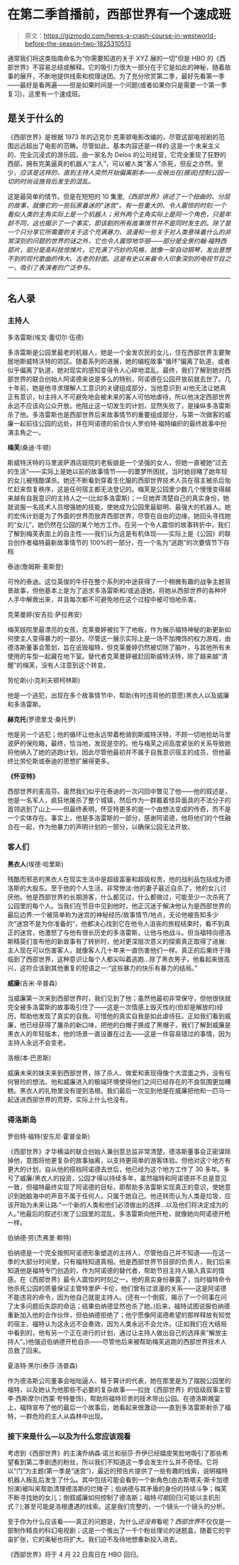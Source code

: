 # 在第二季首播前，西部世界有一个速成班

> 原文：<https://gizmodo.com/heres-a-crash-course-in-westworld-before-the-season-two-1825310513>

通常我们将这类指南命名为“你需要知道的关于 XYZ 展的一切”但是 HBO 的《西部世界》不容易总结或解释。它的吸引力很大一部分在于它是如此的神秘，随着故事的展开，不断地提供线索和梳理谜团。为了充分欣赏第二季，最好先看第一季——最好是看两遍——但是如果时间是一个问题(或者如果你只是需要一个第一季复习)，这里有一个速成班。



## 是关于什么的

《西部世界》是根据 1973 年的迈克尔·克莱顿电影改编的，尽管这部电视剧的范围远远超出了电影的范畴。尽管如此，基本内容还是一样的:这是一个未来主义的、完全沉浸式的游乐园，由一家名为 Delos 的公司经营，它完全重现了狂野的西部，拥有完美逼真的机器人“主人”，可以被人类“客人”杀死，但反之亦然。至少，*应该是这样的，直到主持人突然开始偏离剧本——反映出在(据说)控制公园一切的时尚设施背后发生的混乱。*

这是最简单的情节。但是在短短的 10 集里,*《西部世界》*讲述了一个扭曲的、分层的故事，就像它的一些玩家着迷的“迷宫”。有一些重大的、令人震惊的时刻:一个看似人类的主角实际上是一个机器人；另外两个主角实际上是同一个*角色，只是年龄不同，这也揭示了一个事实，即该剧的所有故事情节并不是同时发生的。除了是一个只分享它所需要的关于这个充满暴力、浪漫和一些关于对人类意味着什么的非常深刻的问题的世界的谜之外，它也令人震惊地华丽——部分是全景约翰·福特西部片，部分是高科技惊悚片，它充满了巧妙的风格，就像一架自动钢琴，发出意想不到的现代歌曲的伟大、古老的封面。这是有史以来最令人印象深刻的电视节目之一，吸引了表演者的广泛参与。*

* * *

## 名人录

### 主持人

多洛雷斯(埃文·蕾切尔·伍德)

多洛雷斯是公园里最老的机器人，她是一个金发农民的女儿，住在西部世界主要聚居地斯威特沃特的郊区。随着系列的进展，她的编程故事“循环”偏离了轨道，或者似乎偏离了轨道，她对现实的感知变得令人心碎地混乱。最终，我们了解到她对西部世界的联合创始人阿诺德来说是多么的特别，阿诺德在公园开放前就去世了。几十年前，她是他寻求理解人工意识的关键组成部分，当他意识到 a)他无法让她真正有意识，b)主持人不可避免地会被未来的客人可怕地虐待，所以他决定西部世界永远不应该向公众开放。他阻止这一切发生的计划，显然失败了，是操纵多洛雷斯杀了他。多洛雷斯也是西部世界后来故事情节的重要组成部分，与第一次做客的威廉一起前往公园的远处，并在阿诺德的前合伙人罗伯特·福特编织的最终故事中扮演主角之一。

**梅芙**(桑迪·牛顿)

斯威特沃特的马里波萨酒店妓院的老板娘是一个坚强的女人，但她一直被她“过去的生活”——实际上是她以前的故事情节——的噩梦所困扰，当时她目睹了她年轻的女儿被残酷谋杀。她还不断看到穿着生化服的西部世界技术人员在宿主被杀后匆忙赶来恢复秩序，这是任何宿主都无法登记的。梅芙是公园里少数几个慢慢变得越来越有自我意识的主持人之一(比如多洛雷斯)；一旦她弄清楚自己的真实身份，她就说服一名技术人员增强她的技能，使她成为公园里最聪明、最强大的机器人。她的宏伟计划是为了外面的世界而放弃西部世界，尽管在自由的边缘，她回头寻找她的“女儿”，她仍然在公园的某个地方工作。在另一个令人震惊的故事转折中，我们了解到梅芙表面上的自主性——我们认为这是有机体现——实际上是《公园》的联合创作者福特最新故事情节的 100%的一部分，在一个名为“逃跑”的次要情节下存档

泰迪(詹姆斯·麦斯登)

可怜的泰迪。这位英俊的牛仔在整个系列的中途获得了一个稍微有趣的战争主题背景故事，但他基本上是为了追求多洛雷斯和/或追逐她，将她从西部世界的各种坏人手中解救出来，并且每次都不可避免地在这个过程中被可怕地杀害。

克莱曼婷(安吉拉·萨拉弗安)

梅芙妓院里最漂亮的女孩，克莱曼婷被拉下了地板，作为展示福特神秘的新更新如何使主人变得暴力的一部分。尽管这一展示实际上是一场不加掩饰的权力游戏，由德洛斯董事会策划，旨在诋毁福特，但克莱曼婷仍然被切除了脑叶，与其他所有未使用的车型一起藏在地下室。替代者克莱曼婷被赶回斯威特沃特，除了越来越“清醒”的梅芙，没有人注意到这个转变。

劳伦斯(小克利夫顿柯林斯)

他是一个逃犯，出现在多个故事情节中，帮助(有时违背他的意愿)黑衣人以及威廉和多洛雷斯。

**赫克托**(罗德里戈·桑托罗)

他是另一个逃犯；他的循环让他永远带着枪骑到斯威特沃特，不顾一切地抢劫马里波萨的保险箱，最终，恰当地，发现是空的。他与梅芙之间高度紧张的关系导致她将他纳入了她的逃跑计划，因此尽管他最初并不属于自我意识宿主的成员，但他最终比劳伦斯或泰迪的思想扩展得更多。

**《怀亚特》**

西部世界的麦高芬。虽然我们似乎在泰迪的一次闪回中瞥见了他——他的叙述是，他是一名军人，疯狂地屠杀了整个城镇，然后作为一群戴着怪异面具的不法分子的首领逃到了山上——但最终表明，怀亚特更多的是一个由想法变成的传奇，而不是一个实体存在。事实上，他是多洛雷斯的一部分，感谢阿诺德，他将他们的个性融合在一起，作为他暴力的声明计划的一部分，以确保公园无法开放。

### 客人们

**黑衣人**(埃德·哈里斯)

残酷而邪恶的黑衣人在现实生活中是超级富豪和超级权贵，他的战利品包括成为德洛斯的大股东。至于他的个人生活，非常惨淡:他的妻子最近自杀了，他的女儿讨厌他。他是西部世界的长期游客，什么都见过，什么都做过，可能至少一次杀死了公园里的每个人。当我们在节目中见到他时，他正沉迷于解决他认为是西部世界的最后边界:一个被简单称为迷宫的神秘经历/故事情节/地点，无论他被告知多少次“迷宫不是为你准备的”，他都决心找到它在他令人沮丧的旅程结束时，看不到真正的迷宫，他激怒了与他有很长历史的多洛雷斯，让他与他战斗。但当福特向德洛斯精英们宣布他的新故事有了转折时，他对更深层次意义的探索真正取得了进展:主人现在可以伤害客人，就像客人几十年来一直伤害他们一样。真正的后果终于降临到了西部世界，这种意识让每个人都尖叫着逃跑...除了黑衣男子，他看起来很高兴，这符合该剧其他重复的短语之一:“这些暴力的快乐有暴力的结局。”

**威廉**(吉米·辛普森)

当威廉第一次来到西部世界时，我们见到了他；虽然他最初非常保守，但他很快就完全被多洛雷斯的故事吸引住了——这是一次情感上毁灭性的(但却是解放的)经历，帮助他发现了真实的自我。可惜他的真实自我是如此虐待狂。正如我们看到威廉，他已经获得了屠杀的新口味，把他的白帽子换成了黑帽子，我们了解到威廉是黑衣人的年轻版本，他的场景一直设置在过去——这是一件容易错过的事情，因为主持人永远不会变老。

洛根(本·巴恩斯)

威廉未来的妹夫来到西部世界，除了杀人、做爱和表现得像个大混蛋之外，没有任何冒险的想法。他和威廉进入的极端环境使得他们之间已经存在的不良氛围更加糟糕。黑衣人的礼物里没有提到洛根。我们最后一次见到他是在威廉把他和一匹马一起送进西部世界的荒野，实际上什么也没有。

### 得洛斯岛

罗伯特·福特(安东尼·霍普金斯)

《西部世界》才华横溢的联合创始人兼创意总监非常清楚，德洛斯董事会正密谋除掉他，意图将他更复杂的故事抽离，以支持更简单的游客体验。但他对这个地方有更大的计划，自从他的搭档阿诺德去世后，他已经为这个地方工作了 30 多年。多亏了威廉/黑衣人的投资，公园才得以持续多年，虽然福特和阿诺德并不总是意见一致，但福特最终实现了阿诺德的目标，即帮助多洛雷斯实现真正的意识，使她意识到她脑海中的声音不属于任何人，只属于她自己。他还转而认为人类是垃圾，应该开始为未来让路:“一个新的人类和他们必须做出的选择...以及他们将决定成为的人。”他最后的叙述引发了公园里的混乱，多洛雷斯向他开枪，就像她向阿诺德开枪一样。

伯纳德·劳(杰弗里·赖特)

伯纳德是一个完全按照阿诺德形象塑造的主持人，尽管他自己并不知道——在这一季的大部分时间里，只有福特知道真相。他是西部世界节目部的负责人，我们后来知道他是福特专门创造的，作为阿诺德的替代者，帮助节目主持人输入真实的情感。在《西部世界》最令人震惊的时刻之一，他的真实身份暴露了，当时福特命令他杀死公园的质量保证主管特里萨·卡伦，他们曾有过浪漫的关系——这是阿诺德不能违背的命令，因为他自己就是主持人。(还有一个倒叙，揭示了一个同事在问了太多问题后失踪的命运；结果伯纳德显然也杀了她。)后来，福特试图说服伯纳德重新加入他的合作伙伴，但伯纳德拒绝了；他宁愿像阿诺德希望的那样释放有知觉的宿主，福特认为这永远不会奏效，因为人类永远不会允许。(正如我们在大结局中看到的，他有另一个正在进行的计划，通过让主持人做出自己的选择来“解放主持人”。)他强迫伯纳德开枪自杀——尽管他后来被帮助梅芙逃跑的西部世界技术人员救了回来。

夏洛特·黑尔(泰莎·汤普森)

作为德洛斯公司董事会咄咄逼人、精于算计的代表，她在那里是为了摆脱公园里的福特，以及她认为他那些不必要的复杂故事——拉拢《西部世界》的低级叙事主管李·西斯摩尔(西蒙·夸特曼饰)，帮助将福特珍贵的技术带出公园。在德洛斯晚宴上，福特宣布了他的最后一个故事后，她看起来很激动——直到多洛雷斯射杀了福特，一群危险的主人从森林中出现。

### 接下来是什么—以及为什么您应该观看

考虑到《西部世界》的主演乔纳森·诺兰和丽莎·乔伊已经嬉皮笑脸地吸引了那些希望看到第二季剧透的粉丝，所以我们不知道这一季会发生什么并不奇怪。它将以“门”为主题(第一季是“迷宫”)，最近的预告片提供了一些有趣的线索，说明福特机器人叛乱后发生了什么。其中包括可能会看到一个新角色(由古斯塔夫·斯卡加德扮演)被叫来帮助清理德洛斯的烂摊子；伯纳德与其矛盾的身份的持续斗争；梅芙不断寻找她的女儿；倒叙威廉如何控制了德洛斯；福特*可能*回归(可能以主机形式？);甚至可能是洛根遭遇的线索。这是我们完整的，一个镜头一个镜头的分析。

至于你为什么应该看——真正的问题是，为什么*还没有*看呢？*西部世界*不仅仅是一部制作精良的科幻电视剧；这是一个推出了一千个粉丝理论的谜题盒，随着它的宇宙扩张，它的奥秘也将扩大。我们迫不及待地想重新投入进去。

《西部世界》将于 4 月 22 日周日在 HBO 回归。